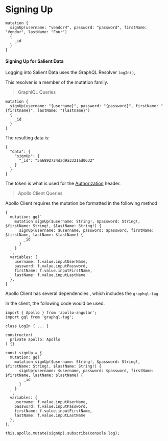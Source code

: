 # Signing Up

```
mutation {
  signUp(username: "vendor4", password: "password", firstName: "Vendor", lastName: "Four")
  {
    _id
  }
}
```

#### Signing Up for Salient Data

Logging into Salient Data uses the GraphQL Resolver `logIn()`,

This resolver is a member of the mutation family.

> GraphiQL Queries

```
mutation {
  signUp(username: "{username}", password: "{password}", firstName: "{firstname}", lastName: "{lastname}")
  {
    _id
  }
}
```

The resulting data is:

```
{
  "data": {
    "signUp": {
      "_id": "5a6892724dad9a3321ad0632"
    }
  }
}
```

The token is what is used for the [Authorization](api-headers.md) header.

> Apollo Client Queries

Apollo Client requires the mutation be formatted in the following method

    {
      mutation: gql`
        mutation signUp($username: String!, $password: String!, $firstName: String!, $lastName: String!) {
          signUp(username: $username, password: $password, firstName: $firstName, lastName: $lastName) {
            _id
          }
        }
      `,
      variables: {
        username: f.value.inputUserName,
        password: f.value.inputPassword,
        firstName: f.value.inputFirstName,
        lastName: f.value.inputLastName
      },
    }

Apollo Client has several dependencies , which includes the `graphql-tag`

In the client, the following code would be used.

    import { Apollo } from 'apollo-angular';
    import gql from 'graphql-tag';

    class LogIn { ... }

    constructor(
      private apollo: Apollo
    ) {}

    const signUp = {
      mutation: gql`
        mutation signUp($username: String!, $password: String!, $firstName: String!, $lastName: String!) {
          signUp(username: $username, password: $password, firstName: $firstName, lastName: $lastName) {
            _id
          }
        }
      `,
      variables: {
        username: f.value.inputUserName,
        password: f.value.inputPassword,
        firstName: f.value.inputFirstName,
        lastName: f.value.inputLastName
      },
    };

    this.apollo.mutate(signUp).subscribe(console.log);

 

